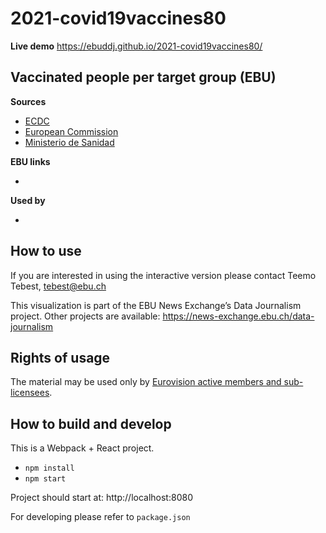 # 2021-covid19vaccines80

**Live demo** https://ebuddj.github.io/2021-covid19vaccines80/

## Vaccinated people per target group (EBU)

**Sources**
* [ECDC](https://qap.ecdc.europa.eu/public/extensions/COVID-19/vaccine-tracker.html#target-group-tab)
* [European Commission](https://ec.europa.eu/commission/presscorner/detail/en/ip_21_143)
* [Ministerio de Sanidad](https://www.mscbs.gob.es/)

**EBU links**
* []()

**Used by**
* []()

## How to use

If you are interested in using the interactive version please contact Teemo Tebest, tebest@ebu.ch

This visualization is part of the EBU News Exchange’s Data Journalism project. Other projects are available: https://news-exchange.ebu.ch/data-journalism

## Rights of usage

The material may be used only by [Eurovision active members and sub-licensees](https://www.ebu.ch/eurovision-news/members-and-sublicensees).

## How to build and develop

This is a Webpack + React project.

* `npm install`
* `npm start`

Project should start at: http://localhost:8080

For developing please refer to `package.json`